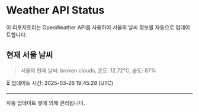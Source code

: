 
# Weather API Status

이 리포지토리는 OpenWeather API를 사용하여 서울의 날씨 정보를 자동으로 업데이트합니다.

## 현재 서울 날씨
> 서울의 현재 날씨: broken clouds, 온도: 12.72°C, 습도: 87%

⏳ 업데이트 시간: 2025-03-26 19:45:28 (UTC)

---
자동 업데이트 봇에 의해 관리됩니다.
